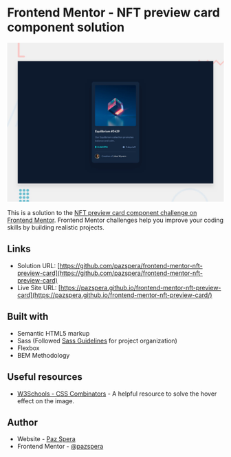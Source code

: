 # Frontend Mentor - NFT preview card component solution

![Design preview for the NFT preview card component component coding challenge](./design/desktop-preview.jpg)

This is a solution to the [NFT preview card component challenge on Frontend Mentor](https://www.frontendmentor.io/challenges/nft-preview-card-component-SbdUL_w0U). Frontend Mentor challenges help you improve your coding skills by building realistic projects. 

## Links

- Solution URL: [https://github.com/pazspera/frontend-mentor-nft-preview-card](https://github.com/pazspera/frontend-mentor-nft-preview-card)
- Live Site URL: [https://pazspera.github.io/frontend-mentor-nft-preview-card](https://pazspera.github.io/frontend-mentor-nft-preview-card/)

## Built with

- Semantic HTML5 markup
- Sass (Followed [Sass Guidelines](https://sass-guidelin.es/) for project organization)
- Flexbox
- BEM Methodology

## Useful resources

- [W3Schools - CSS Combinators](https://www.w3schools.com/css/css_combinators.asp) - A helpful resource to solve the hover effect on the image.

## Author

- Website - [Paz Spera](https://github.com/pazspera)
- Frontend Mentor - [@pazspera](https://www.frontendmentor.io/profile/pazspera)
